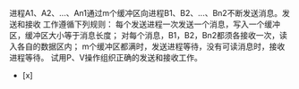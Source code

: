 进程A1、A2、...、An1通过m个缓冲区向进程B1、B2、...、Bn2不断发送消息。发送和接收 工作遵循下列规则：
   每个发送进程一次发送一个消息，写入一个缓冲区，缓冲区大小等于消息长度；
   对每个消息，B1，B2，Bn2都须各接收一次，读入各自的数据区内；
   m个缓冲区都满时，发送进程等待，没有可读消息时，接收进程等待。
试用P、V操作组织正确的发送和接收工作。
- [x]  

